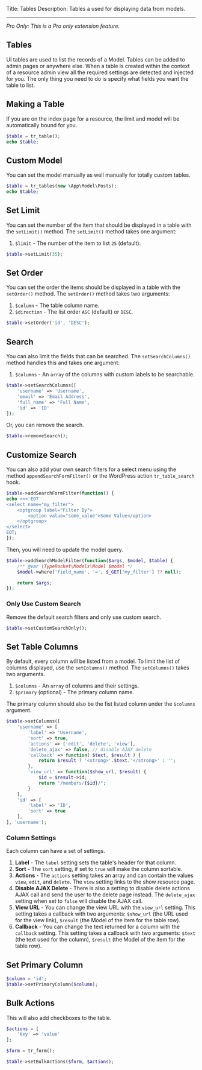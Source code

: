 Title: Tables
Description: Tables a used for displaying data from models.

---

*Pro Only: This is a Pro only extension feature.*

## Tables

UI tables are used to list the records of a Model. Tables can be added to admin pages or anywhere else. When a table is created within the context of a resource admin view all the required settings are detected and injected for you. The only thing you need to do is specify what fields you want the table to list.

## Making a Table

If you are on the index page for a resource, the limit and model will be automatically bound for you.

```php
$table = tr_table();
echo $table;
```

## Custom Model

You can set the model manually as well manually for totally custom tables.

```php
$table = tr_tables(new \App\Model\Posts);
echo $table;
```

## Set Limit

You can set the number of the item that should be displayed in a table with the `setLimit()` method. The `setLimit()` method takes one argument:

1. `$limit` - The number of the item to list `25` (default).

```php
$table->setLimit(35);
```

## Set Order

You can set the order the items should be displayed in a table with the `setOrder()` method. The `setOrder()` method takes two arguments:

1. `$column` - The table column name.
2. `$direction` - The list order `ASC` (default) or `DESC`.

```php
$table->setOrder('id', 'DESC');
```

## Search

You can also limit the fields that can be searched. The `setSearchColumns()` method handles this and takes one argument:

1. `$columns` - An `array` of the columns with custom labels to be searchable.

```php
$table->setSearchColumns([
    'username' => 'Username',
    'email' => 'Email Address',
    'full_name' => 'Full Name',
    'id' => 'ID'
]);
```

Or, you can remove the search.

```php
$table->removeSearch();
```

## Customize Search

You can also add your own search filters for a select menu using the method `appendSearchFormFilter()` or the WordPress action `tr_table_search` hook.

```php
$table->addSearchFormFilter(function() {
echo <<<'EOT'
<select name="my_filter">  
	<optgroup label="Filter By">  
		<option value="some_value">Some Value</option>
	</optgroup>
</select>
EOT;
});
```

Then, you will need to update the model query.

```php
$table->addSearchModelFilter(function($args, $model, $table) {
    /** @var \TypeRocket\Models\Model $model */
	$model->where('field_name', '=', $_GET['my_filter'] ?? null);

	return $args;
});
```

### Only Use Custom Search

Remove the default search filters and only use custom search.

```php
$table->setCustomSearchOnly();
```

## Set Table Columns

By default, every column will be listed from a model. To limit the list of columns displayed, use the `setColumns()` method. The `setColumns()` takes two arguments.

1. `$columns` - An `array` of columns and their settings.
2. `$primary` (optional) - The primary column name.

The primary column should also be the fist listed column under the `$columns` argument. 

```php
$table->setColumns([
    'username' => [
        'label' => 'Username',
        'sort' => true,
        'actions' => ['edit', 'delete', 'view'],
        'delete_ajax' => false, // disable AJAX delete
        'callback' => function( $text, $result ) {
            return $result ? '<strong>'.$text.'</strong>' : '';
        },
        'view_url' => function($show_url, $result) {
            $id = $result->id;
            return "/members/{$id}/";
        }
    ],
    'id' => [
        'label' => 'ID',
        'sort' => true
    ],
], 'username');
```

### Column Settings

Each column can have a set of settings.

 1. **Label** - The `label` setting sets the table's header for that column.
 2. **Sort** - The `sort` setting, if set to `true` will make the column sortable.
 3. **Actions** - The `actions` setting takes an array and can contain the values `view`, `edit`, and `delete`. The `view` setting links to the show resource page.
 4. **Disable AJAX Delete** - There is also a setting to disable delete actions AJAX call and send the user to the delete page instead. The `delete_ajax` setting when set to `false` will disable the AJAX call.
 5. **View URL** -  You can change the view URL with the `view_url` setting. This setting takes a callback with two arguments:  `$show_url` (the URL used for the view link),  `$result`  (the Model of the item for the table row).
 6. **Callback** - You can change the text returned for a column with the `callback` setting. This setting takes a callback with two arguments: `$text`  (the text used for the column), `$result`  (the Model of the item for the table row).

## Set Primary Column

```php
$column = 'id';
$table->setPrimaryColumn($column);
```

## Bulk Actions

This will also add checkboxes to the table.

```php
$actions = [
	'Key' => 'value'
];

$form = tr_form();

$table->setBulkActions($form, $actions);
```